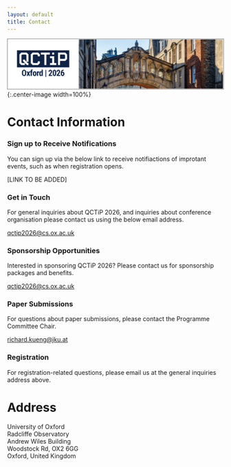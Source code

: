 ```yaml
---
layout: default
title: Contact
---
```


![Oxford Bridge of Sighs](assets/images/cover.png){:.center-image width=100%}

# Contact Information

### Sign up to Receive Notifications

You can sign up via the below link to receive notifiactions of improtant events,
such as when registration opens.

[LINK TO BE ADDED]

### Get in Touch

For general inquiries about QCTiP 2026, and inquiries about
conference organisation please contact us using the below email address.

<qctip2026@cs.ox.ac.uk>

### Sponsorship Opportunities

Interested in sponsoring QCTiP 2026? Please contact us for sponsorship packages and benefits.

<qctip2026@cs.ox.ac.uk>

### Paper Submissions

For questions about paper submissions, please contact the Programme Committee Chair.

<richard.kueng@jku.at>

### Registration

For registration-related questions, please email us at the general inquiries address above.

# Address

University of Oxford<br>
Radcliffe Observatory<br>
Andrew Wiles Building<br>
Woodstock Rd, OX2 6GG<br>
Oxford, United Kingdom<br>





